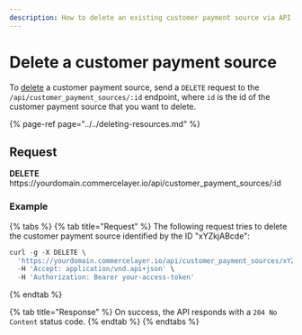 ```yaml
---
description: How to delete an existing customer payment source via API
---
```


# Delete a customer payment source

To <a href="https://docs.commercelayer.io/developers/deleting-resources" target="_blank">delete</a> a customer payment source, send a `DELETE` request to the `/api/customer_payment_sources/:id` endpoint, where `id` is the id of the customer payment source that you want to delete.

{% page-ref page="../../deleting-resources.md" %}

## Request

**DELETE** https://<i></i>yourdomain.commercelayer.io/api/customer_payment_sources/:id

### Example

{% tabs %}
{% tab title="Request" %}
The following request tries to delete the customer payment source identified by the ID "xYZkjABcde":

```javascript
curl -g -X DELETE \
  'https://yourdomain.commercelayer.io/api/customer_payment_sources/xYZkjABcde' \
  -H 'Accept: application/vnd.api+json' \
  -H 'Authorization: Bearer your-access-token'
```
{% endtab %}

{% tab title="Response" %}
On success, the API responds with a `204 No Content` status code.
{% endtab %}
{% endtabs %}

